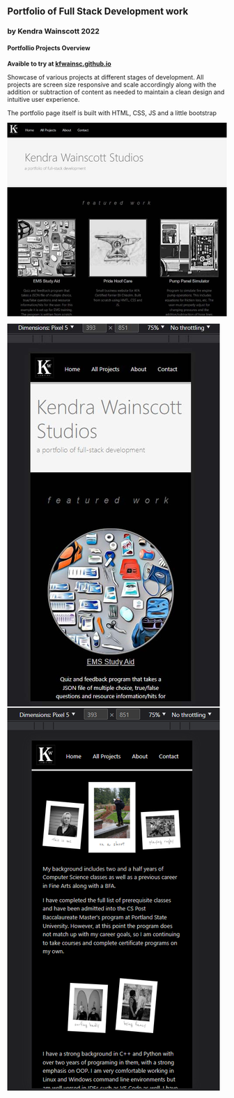 ## Portfolio of Full Stack Development work

### by Kendra Wainscott 2022

#### Portfollio Projects Overview

**Avaible to try at [kfwainsc.github.io](https://kfwainsc.github.io/ "portfolio page hosted and updated through gitpages")**

Showcase of various projects at different stages of development.
All projects are screen size responsive and scale accordingly along with the addition or subtraction of content as needed to maintain a clean design and intuitive user experience.

The portfolio page itself is built with HTML, CSS, JS and a little bootstrap

![Desktop Screen shot preview of landing page](/images/landingPagePreview.jpg "Desktop Landing Page Screenshot")

![Mobile Screen shot preview of landing page](/images/landingPagePreviewMOBILE.jpg "Mobile Landing Page Screenshot")
![Mobile Screen shot preview of landing page](/images/landingPagePreviewMOBILE2.png "Mobile Landing Page Screenshot")
